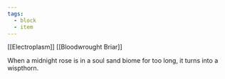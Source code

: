 ```yaml
---
tags:
  - block
  - item
---
```

[[Electroplasm]]
[[Bloodwrought Briar]]

When a midnight rose is in a soul sand biome for too long, it turns into a wispthorn.